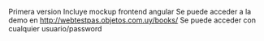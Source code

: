 Primera version 
Incluye mockup frontend angular
Se puede acceder a la demo en http://webtestpas.objetos.com.uy/books/
Se puede acceder con cualquier usuario/password